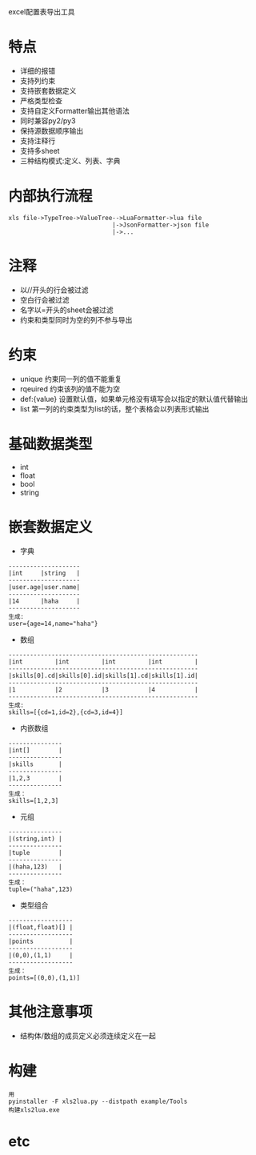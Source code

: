 excel配置表导出工具<br>

# 特点
- 详细的报错
- 支持列约束
- 支持嵌套数据定义
- 严格类型检查
- 支持自定义Formatter输出其他语法
- 同时兼容py2/py3
- 保持源数据顺序输出
- 支持注释行
- 支持多sheet
- 三种结构模式:定义、列表、字典

# 内部执行流程
```
xls file->TypeTree->ValueTree-->LuaFormatter->lua file
                             |->JsonFormatter->json file
                             |->...

```

# 注释
- 以//开头的行会被过滤
- 空白行会被过滤
- 名字以=开头的sheet会被过滤
- 约束和类型同时为空的列不参与导出

# 约束
- unique
约束同一列的值不能重复
- rqeuired
约束该列的值不能为空
- def:{value}
设置默认值，如果单元格没有填写会以指定的默认值代替输出
- list
第一列的约束类型为list的话，整个表格会以列表形式输出

# 基础数据类型
- int
- float
- bool
- string

# 嵌套数据定义
- 字典
```
--------------------
|int     |string   |
--------------------
|user.age|user.name|
--------------------
|14      |haha     |
--------------------
生成:
user={age=14,name="haha"}
```

- 数组
```
-----------------------------------------------------
|int         |int         |int         |int         |
-----------------------------------------------------
|skills[0].cd|skills[0].id|skills[1].cd|skills[1].id|
-----------------------------------------------------
|1           |2           |3           |4           |
-----------------------------------------------------
生成:
skills=[{cd=1,id=2},{cd=3,id=4}]
```

- 内嵌数组
```
---------------
|int[]        |
---------------
|skills       |
---------------
|1,2,3        |
---------------
生成：
skills=[1,2,3]
```

- 元组
```
---------------
|(string,int) |
---------------
|tuple        |
---------------
|(haha,123)   |
---------------
生成：
tuple=("haha",123)
```

- 类型组合
```
------------------
|(float,float)[] |
------------------
|points          |
------------------
|(0,0),(1,1)     |
------------------
生成：
points=[(0,0),(1,1)]
```

# 其他注意事项
- 结构体/数组的成员定义必须连续定义在一起

# 构建
```
用
pyinstaller -F xls2lua.py --distpath example/Tools
构建xls2lua.exe
```

# etc
